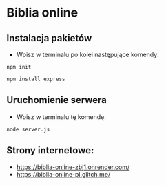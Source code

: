 # Biblia online

## **Instalacja pakietów**

* Wpisz w terminalu po kolei następujące komendy:

```npm init```

```npm install express```

## **Uruchomienie serwera** 

* Wpisz w terminalu tę komendę:
   
```node server.js```

## **Strony internetowe:**

* https://biblia-online-zbj1.onrender.com/
* https://biblia-online-pl.glitch.me/
